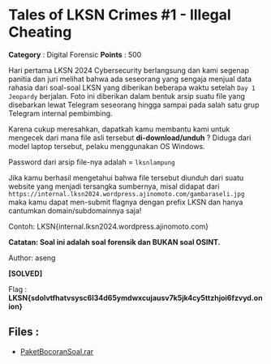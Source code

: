 # Tales of LKSN Crimes #1 - Illegal Cheating

**Category** : Digital Forensic
**Points** : 500

Hari pertama LKSN 2024 Cybersecurity berlangsung dan kami segenap panitia dan juri melihat bahwa ada seseorang yang sengaja menjual data rahasia dari soal-soal LKSN yang diberikan beberapa waktu setelah `Day 1 Jeopardy` berjalan. Foto ini diberikan dalam bentuk arsip suatu file yang disebarkan lewat Telegram seseorang hingga sampai pada salah satu grup Telegram internal pembimbing.

Karena cukup meresahkan, dapatkah kamu membantu kami untuk mengecek dari mana file asli tersebut **di-download/unduh** ?
Diduga dari model laptop tersebut, pelaku menggunakan OS Windows.

Password dari arsip file-nya adalah = `lksnlampung`

Jika kamu berhasil mengetahui bahwa file tersebut diunduh dari suatu website yang menjadi tersangka sumbernya, misal didapat dari `https://internal.lksn2024.wordpress.ajinomoto.com/gambaraseli.jpg` maka kamu dapat men-submit flagnya dengan prefix LKSN dan hanya cantumkan domain/subdomainnya saja!

Contoh: LKSN{internal.lksn2024.wordpress.ajinomoto.com}

**Catatan: Soal ini adalah soal forensik dan BUKAN soal OSINT.**

Author: aseng

**[SOLVED]**

Flag : **LKSN{sdolvtfhatvsysc6l34d65ymdwxcujausv7k5jk4cy5ttzhjoi6fzvyd.onion}**

## Files : 
 - [PaketBocoranSoal.rar](./PaketBocoranSoal.rar)


